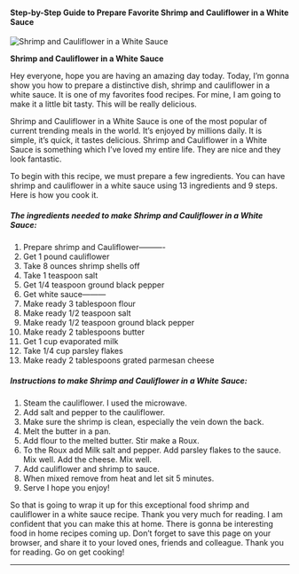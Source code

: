             

#### Step-by-Step Guide to Prepare Favorite Shrimp and Cauliflower in a White Sauce

![Shrimp and Cauliflower in a White Sauce](https://img-global.cpcdn.com/recipes/42ff2883265d5ec5/751x532cq70/shrimp-and-cauliflower-in-a-white-sauce-recipe-main-photo.jpg)

**Shrimp and Cauliflower in a White Sauce**

Hey everyone, hope you are having an amazing day today. Today, I’m gonna show you how to prepare a distinctive dish, shrimp and cauliflower in a white sauce. It is one of my favorites food recipes. For mine, I am going to make it a little bit tasty. This will be really delicious.

Shrimp and Cauliflower in a White Sauce is one of the most popular of current trending meals in the world. It’s enjoyed by millions daily. It is simple, it’s quick, it tastes delicious. Shrimp and Cauliflower in a White Sauce is something which I’ve loved my entire life. They are nice and they look fantastic.

To begin with this recipe, we must prepare a few ingredients. You can have shrimp and cauliflower in a white sauce using 13 ingredients and 9 steps. Here is how you cook it.

##### The ingredients needed to make Shrimp and Cauliflower in a White Sauce:

1.  Prepare shrimp and Cauliflower———-
2.  Get 1 pound cauliflower
3.  Take 8 ounces shrimp shells off
4.  Take 1 teaspoon salt
5.  Get 1/4 teaspoon ground black pepper
6.  Get white sauce———
7.  Make ready 3 tablespoon flour
8.  Make ready 1/2 teaspoon salt
9.  Make ready 1/2 teaspoon ground black pepper
10.  Make ready 2 tablespoons butter
11.  Get 1 cup evaporated milk
12.  Take 1/4 cup parsley flakes
13.  Make ready 2 tablespoons grated parmesan cheese

##### Instructions to make Shrimp and Cauliflower in a White Sauce:

1.  Steam the cauliflower. I used the microwave.
2.  Add salt and pepper to the cauliflower.
3.  Make sure the shrimp is clean, especially the vein down the back.
4.  Melt the butter in a pan.
5.  Add flour to the melted butter. Stir make a Roux.
6.  To the Roux add Milk salt and pepper. Add parsley flakes to the sauce. Mix well. Add the cheese. Mix well.
7.  Add cauliflower and shrimp to sauce.
8.  When mixed remove from heat and let sit 5 minutes.
9.  Serve I hope you enjoy!

So that is going to wrap it up for this exceptional food shrimp and cauliflower in a white sauce recipe. Thank you very much for reading. I am confident that you can make this at home. There is gonna be interesting food in home recipes coming up. Don’t forget to save this page on your browser, and share it to your loved ones, friends and colleague. Thank you for reading. Go on get cooking!

* * *
